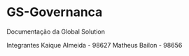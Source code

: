 # GS-Governanca
Documentação da Global Solution

Integrantes
Kaique Almeida - 98627
Matheus Bailon - 98656

